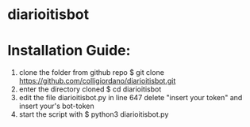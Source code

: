 # diarioitisbot
# Installation Guide:
1. clone the folder from github repo 
   $ git clone https://github.com/colligiordano/diarioitisbot.git
2. enter the directory cloned
   $ cd diarioitisbot
3. edit the file diarioitisbot.py
   in line 647 delete "insert your token" and insert your's bot-token
4. start the script with
   $ python3 diarioitisbot.py 
